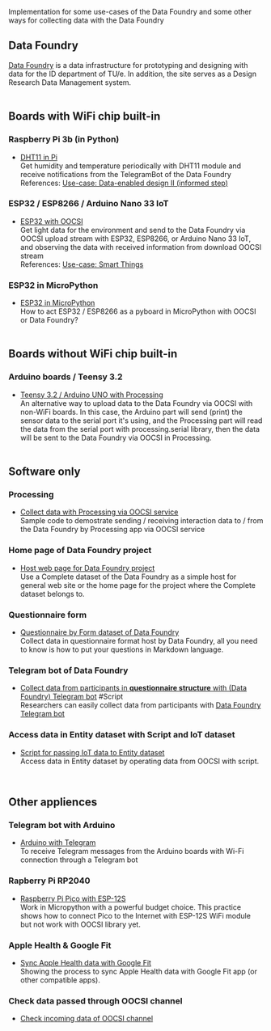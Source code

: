 Implementation for some use-cases of the Data Foundry and some other ways for collecting data with the Data Foundry
<br>

## **Data Foundry**

[Data Foundry](https://data.id.tue.nl) is a data infrastructure for prototyping and designing with data for the ID department of TU/e. In addition, the site serves as a Design Research Data Management system.
<br><br>

## **Boards with WiFi chip built-in**

### **Raspberry Pi 3b (in Python)**

* [DHT11 in Pi](examples/DHT11_in_Pi/)<br>
	Get humidity and temperature periodically with DHT11 module and receive notifications from the TelegramBot of the Data Foundry<br>
	References: [Use-case: Data-enabled design II (informed step)](https://data.id.tue.nl/documentation/usecase-ded-2)


### **ESP32 / ESP8266 / Arduino Nano 33 IoT**

* [ESP32 with OOCSI](examples/ESP_with_OOCSI)<br>
	Get light data for the environment and send to the Data Foundry via OOCSI upload stream with ESP32, ESP8266, or Arduino Nano 33 IoT, and observing the data with received information from download OOCSI stream<br>
	References: [Use-case: Smart Things](https://data.id.tue.nl/documentation/usecase-smart-things)


### **ESP32 in MicroPython**

* [ESP32 in MicroPython](examples/ESP32_to_Pyboard)<br>
  How to act ESP32 / ESP8266 as a pyboard in MicroPython with OOCSI or Data Foundry?
<br><br>

## **Boards without WiFi chip built-in**

### **Arduino boards / Teensy 3.2**

* [Teensy 3.2 / Arduino UNO with Processing](examples/Teensy_ArduinoUNO_with_Processing)<br>
	An alternative way to upload data to the Data Foundry via OOCSI with non-WiFi boards.
	In this case, the Arduino part will send (print) the sensor data to the serial port it's using, and the Processing part will read the data from the serial port with processing.serial library, then the data will be sent to the Data Foundry via OOCSI in Processing.
<br><br>

## **Software only**

### **Processing** 

* [Collect data with Processing via OOCSI service](examples/Processing_with_OOCSI)<br>
	Sample code to demostrate sending / receiving interaction data to / from the Data Foundry by Processing app via OOCSI service


### **Home page of Data Foundry project**
* [Host web page for Data Foundry project](examples/WWW_host_by_DF)<br>
	Use a Complete dataset of the Data Foundry as a simple host for general web site or the home page for the project where the Complete dataset belongs to.


### **Questionnaire form**
* [Questionnaire by Form dataset of Data Foundry](examples/Questionnaire_Form)<br>
	Collect data in questionnaire format host by Data Foundry, all you need to know is how to put your questions in Markdown language.


### **Telegram bot of Data Foundry**

* [Collect data from participants in **questionnaire structure** with (Data Foundry) Telegram bot](examples/Collect_questionnaire_data_with_DF_bot/) #Script<br>
	Researchers can easily collect data from participants with [Data Foundry Telegram bot](https://t.me/datafoundrybot)

### **Access data in Entity dataset with Script and IoT dataset**
* [Script for passing IoT data to Entity dataset](examples/Script_for_passing_IoT_data_to_Entity)<br>
	Access data in Entity dataset by operating data from OOCSI with script.

<br>

## **Other appliences**

### **Telegram bot with Arduino**

* [Arduino with Telegram](examples/Arduino_with_Telegram)<br>
	To receive Telegram messages from the Arduino boards with Wi-Fi connection through a Telegram bot


### **Rapberry Pi RP2040**

* [Raspberry Pi Pico with ESP-12S](examples/RPi-Pico_with_ESP-12S)<br>
	Work in Micropython with a powerful budget choice.
	This practice shows how to connect Pico to the Internet with ESP-12S WiFi module but not work with OOCSI library yet.


### **Apple Health & Google Fit**

* [Sync Apple Health data with Google Fit](examples/Apple_to_GoogleFit/)<br>
	Showing the process to sync Apple Health data with Google Fit app (or other compatible apps).


### **Check data passed through OOCSI channel**

* [Check incoming data of OOCSI channel](examples/Check_incoming_data_of_OOCSI/)<br>

<br />